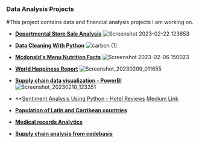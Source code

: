 ### Data Analysis Projects

#This project contains data and financial analysis projects I am working on.

- **[Departmental Store Sale Analysis](https://medium.com/@princedede/departmental-store-sales-analysis-my-insights-64d9b67f6229)**
![Screenshot 2023-02-22 123653](https://user-images.githubusercontent.com/78348683/220898786-878e65bd-17d8-4cd7-8043-9d2a2f780863.png)

- **[Data Cleaning With Python](https://medium.com/@princedede/data-cleaning-with-python-data-science-c6a2f496b23f)**
![carbon (1)](https://user-images.githubusercontent.com/78348683/220899504-95a52e20-c0f3-4d04-a7fb-5d356e603752.png)

- **[Mcdonald's Menu Nutrition Facts](https://medium.com/@princedede/nutrional-fact-for-mcdonalds-menu-a-data-analysis-project-6f1d06dfb7ea)**
![Screenshot 2023-02-06 150023](https://user-images.githubusercontent.com/78348683/217225604-bd385b8b-43b7-4687-8ad7-b151cc0a5460.png)

- **[World Happiness Report](https://public.tableau.com/views/WorldHappinessReport2015_16759011653610/Dashboard1?:language=en-US&:display_count=n&:origin=viz_share_link)**
![Screenshot_20230209_011655](https://user-images.githubusercontent.com/78348683/217960493-7655d7c9-fc21-468a-9394-1da898763d58.png)

- **[Supply chain data visualization - PowerBI](https://github.com/princedede/Data-Analysis-Projects/blob/main/Global%20Superstore.pbix)**
![Screenshot_20230210_123351](https://user-images.githubusercontent.com/78348683/217963173-00689b61-098f-4a50-a43c-78be372ea172.png)

- **[Sentiment Analysis Using Python - Hotel Reviews](https://github.com/princedede/Data-Analysis-Projects/blob/main/SentimentAnalysisHotelReviews.ipynb)
[Medium Link](https://medium.com/@princedede/sentiment-analysis-using-python-hotel-reviews-case-study-c6b81f7cfa96)

- **[Population of Latin and Carribean countries](https://github.com/princedede/Data-Analysis-Projects/blob/main/latin_carribean%20population.png)**

- **[Medical records Analytics](https://github.com/princedede/Data-Analysis-Projects/blob/main/Medical-record-chart.png)**

- **[Supply chain analysis from codebasis](https://github.com/princedede/Data-Analysis-Projects/blob/main/Supply%20chain%20analysis.png)**

